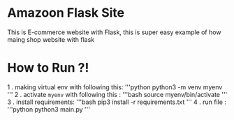 # Amazoon Flask Site
This is E-commerce website with Flask, this is super easy example of how maing shop website with flask

# How to Run ?!
1 . making virtual env with following this:
'''python
python3 -m venv myenv
'''
2 . activate `myenv` with following this :
'''bash
source myenv/bin/activate
'''
3 . install requirements:
'''bash
pip3 install -r requirements.txt
'''
4 . run file :
'''python
python3 main.py
'''
